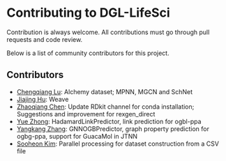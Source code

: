 # Contributing to DGL-LifeSci

Contribution is always welcome. All contributions must go through pull requests
and code review.

Below is a list of community contributors for this project.

Contributors
------------
* [Chengqiang Lu](https://github.com/geekinglcq): Alchemy dataset; MPNN, MGCN and SchNet
* [Jiajing Hu](https://github.com/jjhu94): Weave
* [Zhaoqiang Chen](https://github.com/autodataming): Update RDkit channel for conda installation; Suggestions and improvement for rexgen_direct
* [Yue Zhong](https://github.com/YueZhong-bio): HadamardLinkPredictor, link prediction for ogbl-ppa
* [Yangkang Zhang](https://github.com/yangkang98): GNNOGBPredictor, graph property prediction for ogbg-ppa, support for GuacaMol in JTNN
* [Sooheon Kim](https://github.com/sooheon): Parallel processing for dataset construction from a CSV file
